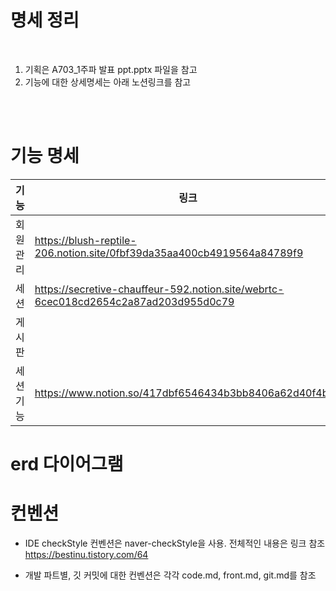 # 명세 정리
<br>


1. 기획은 A703_1주파 발표 ppt.pptx 파일을 참고
2. 기능에 대한 상세명세는 아래 노션링크를 참고  
<br>
<br>


# 기능 명세

기능 | 링크
---|---
회원관리 | https://blush-reptile-206.notion.site/0fbf39da35aa400cb4919564a84789f9
세션 | https://secretive-chauffeur-592.notion.site/webrtc-6cec018cd2654c2a87ad203d955d0c79
게시판 | 
세션 기능 | https://www.notion.so/417dbf6546434b3bb8406a62d40f4b82


# erd 다이어그램

# 컨벤션
* IDE checkStyle 컨벤션은 naver-checkStyle을 사용. 전체적인 내용은 링크 참조
https://bestinu.tistory.com/64

* 개발 파트별, 깃 커밋에 대한 컨벤션은 각각 code.md, front.md, git.md를 참조